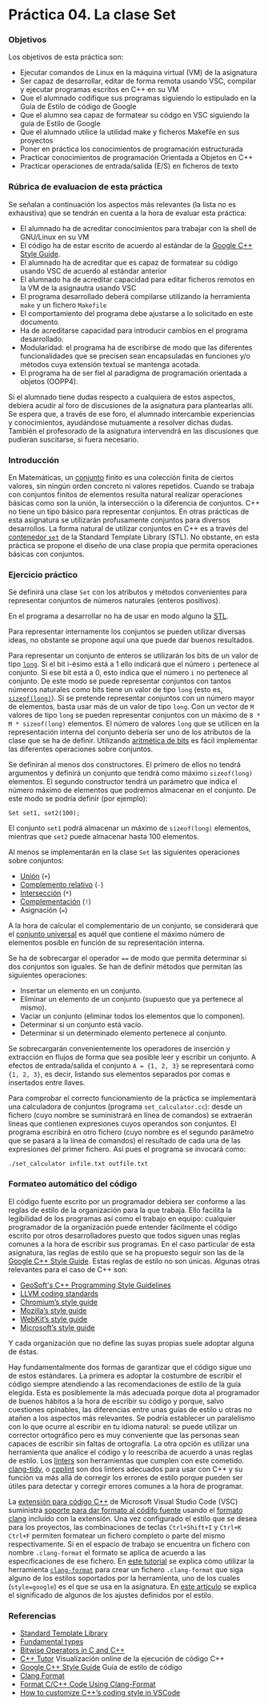 # Práctica 04. La clase Set

### Objetivos
Los objetivos de esta práctica son: 

* Ejecutar comandos de Linux en la máquina virtual (VM) de la asignatura
* Ser capaz de desarrollar, editar de forma remota usando VSC, compilar y ejecutar programas escritos en C++ en su VM
* Que el alumnado codifique sus programas siguiendo lo estipulado en la Guía de Estilo de código de Google
* Que el alumno sea capaz de formatear su códgo en VSC siguiendo la guia de Estilo de Google
* Que el alumnado utilice la utilidad make y ficheros Makefile en sus proyectos
* Poner en práctica los conocimientos de programación estructurada
* Practicar conocimientos de programación Orientada a Objetos en C++
* Practicar operaciones de entrada/salida (E/S) en ficheros de texto

### Rúbrica de evaluacion de esta práctica
Se señalan a continuación los aspectos más relevantes (la lista no es exhaustiva)
que se tendrán en cuenta a la hora de evaluar esta práctica:

* El alumnado ha de acreditar conocimientos para trabajar con la shell de GNU/Linux en su VM
* El código ha de estar escrito de acuerdo al estándar de la [Google C++ Style Guide](https://google.github.io/styleguide/cppguide.html).
* El alumnado ha de acreditar que es capaz de formatear su código usando VSC de acuerdo al estándar anterior
* El alumnado ha de acreditar capacidad para editar ficheros remotos en la VM de la asignautra usando VSC
* El programa desarrollado deberá compilarse utilizando la herramienta `make` y un fichero `Makefile`
* El comportamiento del programa debe ajustarse a lo solicitado en este documento.
* Ha de acreditarse capacidad para introducir cambios en el programa desarrollado.
* Modularidad: el programa ha de escribirse de modo que las diferentes funcionalidades que se precisen sean encapsuladas en funciones y/o métodos cuya extensión textual se mantenga acotada.
* El programa ha de ser fiel al paradigma de programación orientada a objetos (OOPP4).

Si el alumnado tiene dudas respecto a cualquiera de estos aspectos, debiera acudir al
foro de discusiones de la asignatura para plantearlas allı́. 
Se espera que, a través de ese foro, el alumnado intercambie experiencias y conocimientos, ayudándose mutuamente
a resolver dichas dudas. 
También el profesorado de la asignatura intervendrá en las discusiones que pudieran suscitarse, si fuera necesario.
    
### Introducción
En Matemáticas, un [conjunto](https://en.wikipedia.org/wiki/Set_(mathematics))
finito es una colección finita de ciertos valores, sin ningún orden concreto ni valores repetidos. 
Cuando se trabaja con conjuntos finitos de elementos resulta natural realizar operaciones básicas como son la unión, la intersección o la diferencia de conjuntos.
C++ no tiene un tipo básico para representar conjuntos.
En otras prácticas de esta asignatura se utilizarán profusamente conjuntos para diversos desarrollos.
La forma natural de utilizar conjuntos en C++ es a través del [contenedor `set`](http://www.cplusplus.com/reference/set/set/) 
de la Standard Template Library (STL). 
No obstante, en esta práctica se propone el diseño de una clase propia que permita operaciones básicas con conjuntos.

### Ejercicio práctico
Se definirá una clase `Set` con los atributos y métodos convenientes para representar conjuntos de números
naturales (enteros positivos).

En el programa a desarrollar no ha de usar en modo alguno la [STL](http://www.cplusplus.com/reference/stl/).

Para representar internamente los conjuntos se pueden utilizar diversas ideas, no obstante se propone aquí
una que puede dar buenos resultados.

Para representar un conjunto de enteros se utilizarán los bits de un valor de tipo [`long`](https://en.wikipedia.org/wiki/Integer_(computer_science)#Long_integer).
Si el bit i-ésimo está a 1 ello indicará que el número `i` pertenece al conjunto. 
Si ese bit está a 0, esto indica que el número `i` no pertenece al conjunto.
De este modo se puede representar conjuntos con tantos números naturales  como bits tiene
un valor de tipo `long` (esto es, [`sizeof(long)`](https://www.tutorialspoint.com/cplusplus/cpp_sizeof_operator.htm)).
Si se pretende representar conjuntos con un número mayor de elementos, basta usar más de un
valor de tipo `long`.
Con un vector de `M` valores de tipo `long` se pueden representar conjuntos con un máximo de `8 * M * sizeof(long)` elementos.
El número de valores `long` que se utilicen en la representación interna del conjunto
debería ser uno de los atributos de la clase que se ha de definir.
Utilizando [aritmética de bits](https://www.cprogramming.com/tutorial/bitwise_operators.html) 
es fácil implementar las diferentes operaciones sobre conjuntos.

Se definirán al menos dos constructores.
El primero de ellos no tendrá argumentos y definirá un conjunto que tendrá como máximo `sizeof(long)`
elementos.
El segundo constructor tendrá un parámetro que indica el número máximo de elementos que podremos almacenar en
el conjunto.
De este modo se podría definir (por ejemplo):

`Set set1, set2(100);`

El conjunto `set1` podrá almacenar un máximo de `sizeof(long)` elementos, mientras que `set2` 
puede almacenar hasta 100 elementos.

Al menos se implementarán en la clase `Set` las siguientes operaciones sobre conjuntos: 
* [Unión](https://en.wikipedia.org/wiki/Union_(set_theory)) (`+`)
* [Complemento relativo](https://en.wikipedia.org/wiki/Complement_(set_theory)#Relative_complement) (`-`)
* [Intersección](https://en.wikipedia.org/wiki/Intersection_(set_theory)) (`*`)
* [Complementación](https://en.wikipedia.org/wiki/Complement_(set_theory)) (`!`)
* Asignación (`=`)

A la hora de calcular el complementario de un conjunto, se considerará que el [conjunto universal](https://en.wikipedia.org/wiki/Universe_(mathematics))
es aquél que contiene el máximo número de elementos posible en función de su representación interna.

Se ha de sobrecargar el operador `==` de modo que permita determinar si dos conjuntos son iguales.
Se han de definir métodos que permitan las siguientes operaciones:
* Insertar un elemento en un conjunto.
* Eliminar un elemento de un conjunto (supuesto que ya pertenece al mismo).
* Vaciar un conjunto (eliminar todos los elementos que lo componen).
* Determinar si un conjunto está vacío.
* Determinar si un determinado elemento pertenece al conjunto.

Se sobrecargarán convenientemente los operadores de inserción y extracción en flujos
de forma que sea posible leer y escribir un conjunto.
A efectos de entrada/salida el conjunto `A = {1, 2, 3}` se representará como `{1, 2, 3}`, es decir,
listando sus elementos separados por comas e insertados entre llaves.

Para comprobar el correcto funcionamiento de la práctica se implementará una calculadora
de conjuntos (programa `set_calculator.cc`):
desde un fichero (cuyo nombre se suministrará en línea de comandos) se extraerán lineas que
contienen expresiones cuyos operandos son conjuntos.
El programa escribirá en otro fichero (cuyo nombre es el segundo parámetro que se pasará a la
línea de comandos) el resultado de cada una de las expresiones del primer fichero.
Así pues el programa se invocará como:

`./set_calculator infile.txt outfile.txt`

### Formateo automático del código
El código fuente escrito por un programador debiera ser conforme a las reglas de estilo de la organización para la que trabaja.
Ello facilita la legibilidad de los programas así como el trabajo en equipo: cualquier programador de la organización puede entender fácilmente el código escrito por otros desarrolladores puesto que todos siguen unas reglas comunes a la hora de escribir sus programas.
En el caso particular de esta asignatura, las reglas de estilo que se ha propuesto seguir son las de 
la [Google C++ Style Guide](https://google.github.io/styleguide/cppguide.html).
Estas reglas de estilo no son únicas. 
Algunas otras relevantes para el caso de C++ son:
* [GeoSoft's C++ Programming Style Guidelines](https://geosoft.no/development/cppstyle.html)
* [LLVM coding standards](https://llvm.org/docs/CodingStandards.html)
* [Chromium’s style guide](https://www.chromium.org/developers/coding-style)
* [Mozilla’s style guide](https://firefox-source-docs.mozilla.org/code-quality/coding-style/index.html)
* [WebKit’s style guide](https://webkit.org/code-style-guidelines/)
* [Microsoft’s style guide](https://docs.microsoft.com/en-us/dotnet/fundamentals/code-analysis/code-style-rule-options?view=vs-2017)

Y cada organización que no define las suyas propias suele adoptar alguna de éstas.

Hay fundamentalmente dos formas de garantizar que el código sigue uno de estos estándares.
La primera es adoptar la costumbre de escribir el código siempre atendiendo a las recomendaciones de estilo de la guía elegida.
Esta es posiblemente la más adecuada porque dota al programador de buenos hábitos a la hora de escribir su código y porque, salvo cuestiones 
opinables, las diferencias entre unas guías de estilo u otras no atañen a los aspectos más relevantes.
Se podría establecer un paralelismo con lo que ocurre al escribir en tu idioma natural: se puede utilizar un corrector ortográfico pero es muy conveniente que las personas sean capaces de escribir sin faltas de ortografía.
La otra opción es utilizar una herramienta que analice el código y lo reescriba de acuerdo a unas reglas de estilo.
Los [linters](https://en.wikipedia.org/wiki/Lint_(software)) son herramientas que cumplen con este cometido.
[clang-tidy](https://clang.llvm.org/extra/clang-tidy/), o [cpplint](https://github.com/google/styleguide/tree/gh-pages/cpplint)
son dos linters adecuados para usar con C++ y su función va más allá de corregir los errores de estilo porque pueden ser útiles para detectar y corregir errores comunes a la hora de programar.

La [extensión para código C++](https://code.visualstudio.com/docs/languages/cpp) de Microsoft  Visual Studio Code  (VSC)
suministra [soporte para dar formato al códifo fuente](https://code.visualstudio.com/docs/cpp/cpp-ide#_code-formatting) 
usando el [formato clang](https://clang.llvm.org/docs/ClangFormat.html) incluído con la extensión.
Una vez configurado el estilo que se desea para los proyectos, las combinaciones de teclas
`Ctrl+Shift+I` y `Ctrl+K Ctrl+F` permiten formatear un fichero completo o parte del mismo respectivamente.
Si en el espacio de trabajo se encuentra un fichero con nombre `.clang-format` el formato se aplica de acuerdo a las especificaciones de ese fichero.
En [este tutorial](https://leimao.github.io/blog/Clang-Format-Quick-Tutorial/) 
se explica cómo utilizar la herramienta [`clang-format`](https://clang.llvm.org/docs/ClangFormatStyleOptions.html) para crear un fichero `.clang-format` 
que siga alguno de los estilos soportados por la herramienta, uno de los cuales (`style=google`) es el que se usa en la asignatura.
En [este artículo](https://medium.com/@zamhuang/vscode-how-to-customize-c-s-coding-style-in-vscode-ad16d87e93bf)
se explica el significado de algunos de los ajustes definidos por el estilo.

### Referencias
* [Standard Template Library](http://www.cplusplus.com/reference/stl/)
* [Fundamental types](https://en.cppreference.com/w/cpp/language/types)
* [Bitwise Operators in C and C++](https://www.cprogramming.com/tutorial/bitwise_operators.html)
* [C++ Tutor](http://pythontutor.com/cpp.html#mode=display) Visualización online de la ejecución de código C++
* [Google C++ Style Guide](https://google.github.io/styleguide/cppguide.html) Guía de estilo de código 
* [Clang Format](https://clang.llvm.org/docs/ClangFormat.html) 
* [Format C/C++ Code Using Clang-Format](https://leimao.github.io/blog/Clang-Format-Quick-Tutorial/)
* [How to customize C++’s coding style in VSCode](https://medium.com/@zamhuang/vscode-how-to-customize-c-s-coding-style-in-vscode-ad16d87e93bf)
 
